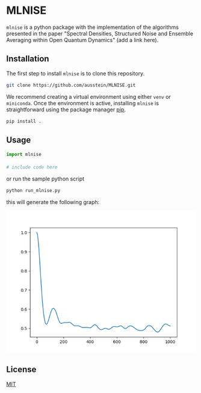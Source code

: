# MLNISE

`mlnise` is a python package with the implementation of the algorithms presented in the paper "Spectral Densities, Structured Noise and Ensemble Averaging within Open
Quantum Dynamics" (add a link here).


## Installation

The first step to install `mlnise` is to clone this repository.

```bash
git clone https://github.com/ausstein/MLNISE.git
```

We recommend creating a virtual environment using either `venv` or `miniconda`. Once the environment is active, installing `mlnise` is straightforward using the package manager [pip](https://pip.pypa.io/en/stable/).

```bash
pip install .
```

## Usage

```python
import mlnise

# include code here
```

or run the sample python script

```bash
python run_mlnise.py
```

this will generate the following graph:

![Sample graph showing the population dynamics](images/sample_graph.png)


## License

[MIT](https://choosealicense.com/licenses/mit/)
